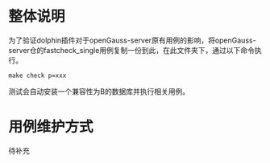 # 整体说明
为了验证dolphin插件对于openGauss-server原有用例的影响，将openGauss-server仓的fastcheck_single用例复制一份到此，在此文件夹下，通过以下命令执行。

```shell
make check p=xxx
```

测试会自动安装一个兼容性为B的数据库并执行相关用例。

# 用例维护方式
待补充